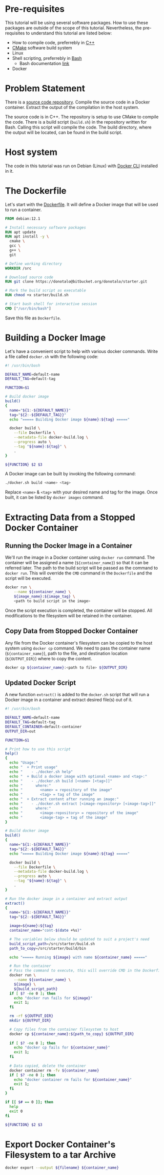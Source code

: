 # Pre-requisites

This tutorial will be using several software packages. How to use these packages are outside of the scope of this tutorial. Nevertheless, the pre-requisites to understand this tutorial are listed below:

- How to compile code, preferrebly in [C++](https://isocpp.org/)
- [CMake](https://cmake.org/) software build system
- Linux
- Shell scripting, preferrebly in [Bash](https://www.gnu.org/software/bash/)
  - Bash documentation [link](https://www.gnu.org/software/bash/manual/bash.html)
- Docker

# Problem Statement

There is a [source code repository](https://bitbucket.org/donotalo/starter/). Compile the source code in a Docker container. Extract the output of the compilation in the host system.

The source code is in C++. The repository is setup to use CMake to compile the code. There is a build script (`build.sh`) in the repository written for Bash. Calling this script will compile the code. The build directory, where the output will be located, can be found in the build script.

# Host system

The code in this tutorial was run on Debian (Linux) with [Docker CLI](https://docs.docker.com/engine/install/) installed in it.

# The Dockerfile

Let's start with the [Dockerfile](https://docs.docker.com/engine/reference/builder/). It will define a Docker image that will be used to run a container.

```Dockerfile
FROM debian:12.1

# Install necessary software packages
RUN apt update
RUN apt install -y \
  cmake \
  gcc \
  g++ \
  git

# Define working directory
WORKDIR /src

# Download source code
RUN git clone https://donotalo@bitbucket.org/donotalo/starter.git

# Mark the build script as executable
RUN chmod +x starter/build.sh

# Start bash shell for interactive session
CMD ["/usr/bin/bash"]
```

Save this file as `Dockerfile`.

# Building a Docker Image

Let's have a convenient script to help with various docker commands. Write a file called `docker.sh` with the following code:

```bash
#! /usr/bin/bash

DEFAULT_NAME=default-name
DEFAULT_TAG=default-tag

FUNCTION=$1

# Build docker image
build()
{
  name="${1:-${DEFAULT_NAME}}"
  tag="${2:-${DEFAULT_TAG}}"
  echo "===== Building Docker image ${name}:${tag} ====="

  docker build \
    --file Dockerfile \
    --metadata-file docker-build.log \
    --progress auto \
    --tag "${name}:${tag}" \
    .
}

${FUNCTION} $2 $3
```

A Docker image can be built by invoking the following command:
```bash
./docker.sh build <name> <tag>
```
Replace `<name>` & `<tag>` with your desired name and tag for the image. Once built, it can be listed by `docker images` command.

# Extracting Data from a Stopped Docker Container

## Running the Docker Image in a Container

We'll run the image in a Docker container using `docker run` command. The container will be assigned a name (`${container_name}`) so that it can be referred later. The path to the build script will be passed as the command to `docker run`. This will override the `CMD` command in the `Dockerfile` and the script will be executed.
```bash
docker run \
    --name ${container_name} \
    ${image_name}:${image_tag} \
    <path to build script in the image>
```

Once the script execution is completed, the container will be stopped. All modifications to the filesystem will be retained in the container.

## Copy Data from Stopped Docker Container

Any file from the Docker container's filesystem can be copied to the host system using `docker cp` command. We need to pass the container name (`${container_name}`), path to the file, and destination location (`${OUTPUT_DIR}`) where to copy the content.
```bash
docker cp ${container_name}:<path to file> ${OUTPUT_DIR}
```

## Updated Docker Script

A new function `extract()` is added to the `docker.sh` script that will run a Docker image in a container and extract desired file(s) out of it.

```bash
#! /usr/bin/bash

DEFAULT_NAME=default-name
DEFAULT_TAG=default-tag
DEFAULT_CONTAINER=default-container
OUTPUT_DIR=out

FUNCTION=$1

# Print how to use this script
help()
{
  echo "Usage:"
  echo "  + Print usage"
  echo "    - ./docker.sh help"
  echo "  + Build a docker image with optional <name> and <tag>:"
  echo "    - ./docker.sh build [<name> [<tag>]]"
  echo "      where:"
  echo "        <name> = repository of the image"
  echo "        <tag> = tag of the image"
  echo "  + Extract content after running an image:"
  echo "    - ./docker.sh extract [<image-repository> [<image-tag>]]"
  echo "      where:"
  echo "        <image-repository> = repository of the image"
  echo "        <image-tag> = tag of the image"
}

# Build docker image
build()
{
  name="${1:-${DEFAULT_NAME}}"
  tag="${2:-${DEFAULT_TAG}}"
  echo "===== Building Docker image ${name}:${tag} ====="

  docker build \
    --file Dockerfile \
    --metadata-file docker-build.log \
    --progress auto \
    --tag "${name}:${tag}" \
    .
}

# Run the docker image in a container and extract output
extract()
{
  name="${1:-${DEFAULT_NAME}}"
  tag="${2:-${DEFAULT_TAG}}"

  image=${name}:${tag}
  container_name="cont-$(date +%s)"

  # The variables below should be updated to suit a project's need
  build_script_path=/src/starter/build.sh
  path_to_copy=/src/starter/build/bin

  echo "===== Running ${image} with name ${container_name} ====="

  # Run the container
  # Pass the command to execute, this will override CMD in the Dockerfile
  docker run \
    --name ${container_name} \
    ${image} \
    ${build_script_path}
  if [ $? -ne 0 ]; then
    echo "docker run fails for ${image}"
    exit 1;
  fi

  rm -rf ${OUTPUT_DIR}
  mkdir ${OUTPUT_DIR}

  # Copy files from the container filesystem to host
  docker cp ${container_name}:${path_to_copy} ${OUTPUT_DIR}
 
  if [ $? -ne 0 ]; then
    echo "docker cp fails for ${container_name}"
    exit 1;
  fi
  
  # Data copied, delete the container
  docker container rm -fv ${container_name}
  if [ $? -ne 0 ]; then
    echo "docker container rm fails for ${container_name}"
    exit 1;
  fi
}

if [[ $# == 0 ]]; then
  help
  exit 0
fi

${FUNCTION} $2 $3
```

# Export Docker Container's Filesystem to a tar Archive

```bash
docker export --output ${filename} ${container_name}
```
